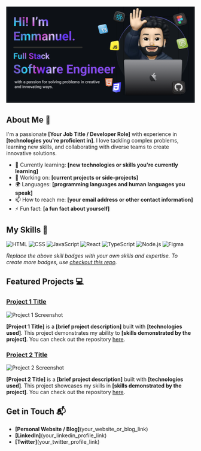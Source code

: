 ![Banner Image](./assets/Banner.png)

## About Me 🚀

I'm a passionate **[Your Job Title / Developer Role]** with experience in **[technologies you're proficient in]**. I love tackling complex problems, learning new skills, and collaborating with diverse teams to create innovative solutions.

-   🌱 Currently learning: **[new technologies or skills you're currently learning]**
-   🔭 Working on: **[current projects or side-projects]**
-   🌍 Languages: **[programming languages and human languages you speak]**
-   📫 How to reach me: **[your email address or other contact information]**
-   ⚡ Fun fact: **[a fun fact about yourself]**

## My Skills 🧠

![HTML](https://img.shields.io/badge/-HTML-E34F26?style=flat-square&logo=html5&logoColor=white) ![CSS](https://img.shields.io/badge/-CSS-1572B6?style=flat-square&logo=css3&logoColor=white) ![JavaScript](https://img.shields.io/badge/-JavaScript-F7DF1E?style=flat-square&logo=javascript&logoColor=black) ![React](https://img.shields.io/badge/-React-3998B6?style=flat-square&logo=react&logoColor=black) ![TypeScript](https://img.shields.io/badge/TypeScript-007ACC?style=flat-square&logo=typescript&logoColor=white) ![Node.js](https://img.shields.io/badge/-Node.js-339933?style=flat-square&logo=node.js&logoColor=white) ![Figma](https://img.shields.io/badge/Figma-F24E1E?style=flat-square&logo=figma&logoColor=white)

_Replace the above skill badges with your own skills and expertise. To create more badges, use [checkout this repo](https://github.com/alexandresanlim/Badges4-README.md-Profile)._

## Featured Projects 💻

### [Project 1 Title](project_1_link)

![Project 1 Screenshot](project_1_screenshot_url)

**[Project 1 Title]** is a **[brief project description]** built with **[technologies used]**. This project demonstrates my ability to **[skills demonstrated by the project]**. You can check out the repository [here](project_1_repository_link).

### [Project 2 Title](project_2_link)

![Project 2 Screenshot](project_2_screenshot_url)

**[Project 2 Title]** is a **[brief project description]** built with **[technologies used]**. This project showcases my skills in **[skills demonstrated by the project]**. You can check out the repository [here](project_2_repository_link).

## Get in Touch 📬

-   **[Personal Website / Blog]**(your_website_or_blog_link)
-   **[LinkedIn]**(your_linkedin_profile_link)
-   **[Twitter]**(your_twitter_profile_link)
